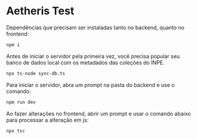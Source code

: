 # Aetheris Test
Dependências que precisam ser instaladas tanto no backend, quanto no frontend:
```bash
npm i
```

Antes de iniciar o servidor pela primeira vez, você precisa popular seu banco de dados local com os metadados das coleções do INPE.
```bash
npx ts-node sync-db.ts
```

Para iniciar o servidor, abra um prompt na pasta do backend e use o comando:
```bash
npm run dev
```

Ao fazer alterações no frontend, abrir um prompt e usar o comando abaixo para processar a alteração em js:
```bash
npx tsc
```
